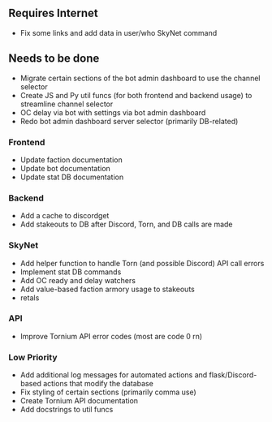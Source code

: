 ## Requires Internet
 - Fix some links and add data in user/who SkyNet command

## Needs to be done
 - Migrate certain sections of the bot admin dashboard to use the channel selector
 - Create JS and Py util funcs (for both frontend and backend usage) to streamline channel selector
 - OC delay via bot with settings via bot admin dashboard
 - Redo bot admin dashboard server selector (primarily DB-related)
### Frontend
 - Update faction documentation
 - Update bot documentation
 - Update stat DB documentation
### Backend
 - Add a cache to discordget
 - Add stakeouts to DB after Discord, Torn, and DB calls are made
### SkyNet
 - Add helper function to handle Torn (and possible Discord) API call errors
 - Implement stat DB commands
 - Add OC ready and delay watchers
 - Add value-based faction armory usage to stakeouts
 - retals
### API
 - Improve Tornium API error codes (most are code 0 rn)
### Low Priority
 - Add additional log messages for automated actions and flask/Discord-based actions that modify the database
 - Fix styling of certain sections (primarily comma use)
 - Create Tornium API documentation
 - Add docstrings to util funcs